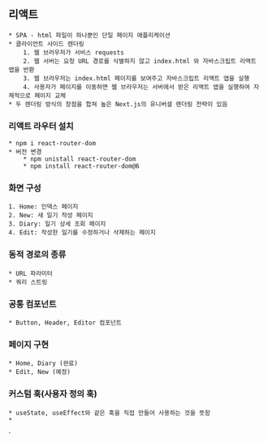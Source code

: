 ## 리액트
    * SPA - html 파일이 하나뿐인 단일 페이지 애플리케이션
    * 클라이언트 사이드 렌더링
        1. 웹 브러우저가 서비스 requests
        2. 웹 서버는 요청 URL 경로를 식별하지 않고 index.html 와 자바스크립트 리액트 앱을 반환
        3. 웹 브라우저는 index.html 페이지를 보여주고 자바스크립트 리액트 앱을 실행
        4. 사용자가 페이지를 이동하면 웹 브라우저는 서버에서 받은 리액트 앱을 실행하여 자체적으로 페이지 교체
    * 두 렌더링 방식의 장점을 합쳐 높은 Next.js의 유니버셜 렌더링 전략이 있음 

### 리액트 라우터 설치
    * npm i react-router-dom 
    * 버전 변경
        * npm unistall react-router-dom
        * npm install react-router-dom@6

### 화면 구성
    1. Home: 인덱스 페이지
    2. New: 새 일기 작성 페이지
    3. Diary: 일기 상세 조회 페이지
    4. Edit: 작성한 일기를 수정하거나 삭제하는 페이지

### 동적 경로의 종류
    * URL 파라미터
    * 쿼리 스트링

### 공통 컴포넌트 
    * Button, Header, Editor 컴포넌트

### 페이지 구현 
    * Home, Diary (완료)
    * Edit, New (예정)

### 커스텀 훅(사용자 정의 훅)
    * useState, useEffect와 같은 훅을 직접 만들어 사용하는 것을 뜻함
    *


`
